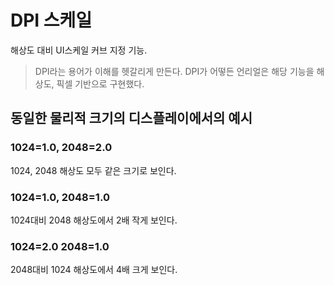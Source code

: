 # DPI 스케일
해상도 대비 UI스케일 커브 지정 기능.
> DPI라는 용어가 이해를 헷갈리게 만든다. DPI가 어떻든 언리얼은 해당 기능을 해상도, 픽셀 기반으로 구현했다.

## 동일한 물리적 크기의 디스플레이에서의 예시

### 1024=1.0, 2048=2.0
1024, 2048 해상도 모두 같은 크기로 보인다.

### 1024=1.0, 2048=1.0
1024대비 2048 해상도에서 2배 작게 보인다.

### 1024=2.0 2048=1.0
2048대비 1024 해상도에서 4배 크게 보인다.
